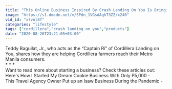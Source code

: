 ```yaml
---
title: "This Online Business Inspired By Crash Landing On You Is Bringing Cordillera Products To Manila"
image: "https://s1.dmcdn.net/v/SPdn_1VGsdAqhT3ZZ/x240"
vid_id: "x7vol8f"
categories: "lifestyle"
tags: ["cordillera","crash landing on you","products"]
date: "2020-08-26T23:21:05+03:00"
---
```

Teddy Baguilat, Jr., who acts as the “Captain Ri” of Cordillera Landing on You, shares how they are helping Cordillera farmers reach their Metro Manila consumers.  <br>* * *   <br>Want to read more about starting a business? Check these articles out:  <br>Here's How I Started My Dream Cookie Business With Only P5,000 -   <br>This Travel Agency Owner Put up an Isaw Business During the Pandemic - 
